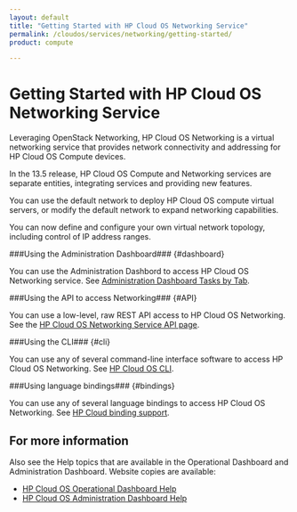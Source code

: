 ```yaml
---
layout: default
title: "Getting Started with HP Cloud OS Networking Service"
permalink: /cloudos/services/networking/getting-started/
product: compute

---
```

<!--PUBLISHED-->
# Getting Started with HP Cloud OS Networking Service #

<!-- modeled after HP Cloud Networking Getting Started (network.getting.started.md) -->

Leveraging OpenStack Networking, HP Cloud OS Networking is a virtual networking service that provides network connectivity and addressing for HP Cloud OS Compute devices.

In the 13.5 release, HP Cloud OS Compute and Networking services are separate entities, integrating services and providing new features.

You can use the default network to deploy HP Cloud OS compute virtual servers, or modify the default network to expand networking capabilities.

You can now define and configure your own virtual network topology, including control of IP address ranges.

###Using the Administration Dashboard### {#dashboard}

You can use the Administration Dashbord to access HP Cloud OS Networking service. See [Administration Dashboard Tasks by Tab](/cloudos/manage/administration-dashboard/tasks-by-tab/).


###Using the API to access Networking### {#API}
 
You can use a low-level, raw REST API access to HP Cloud OS Networking. See the [HP Cloud OS Networking Service API page](/api/v13/networking).

###Using the CLI### {#cli}

You can use any of several command-line interface software to access HP Cloud OS Networking. See [HP Cloud OS CLI](/cli/).

###Using language bindings### {#bindings}

You can use any of several language bindings to access HP Cloud OS Networking. See [HP Cloud binding support](/bindings/).


## For more information ##
Also see the Help topics that are available in the Operational Dashboard and Administration Dashboard.  Website copies are available:

* [HP Cloud OS Operational Dashboard Help](/cloudos/manage/operational-dashboard/)
* [HP Cloud OS Administration Dashboard Help](/cloudos/manage/administration-dashboard/)